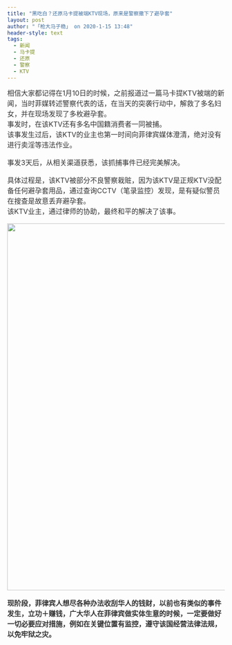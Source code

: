 ```yaml
---
title: "黑吃白？还原马卡提被端KTV现场，原来是警察撒下了避孕套"
layout: post
author: "「枪大马子稳」 on 2020-1-15 13:48"
header-style: text
tags:
  - 新闻
  - 马卡提
  - 还原
  - 警察
  - KTV
---
```


<head></head>
<body>
 <div align="left"> 
  <font style="color:rgb(51, 51, 51)"><font face="&amp;quot"><font style="font-size:16px">相信大家都记得在1月10日的时候，之前报道过一篇马卡提KTV被端的新闻，当时菲媒转述警察代表的话，在当天的突袭行动中，解救了多名妇女，并在现场发现了多枚避孕套。</font></font></font> 
 </div> 
 <div align="left"> 
  <font style="color:rgb(51, 51, 51)"><font face="&amp;quot"><font style="font-size:16px">事发时，在该KTV还有多名中国籍消费者一同被捕。</font></font></font> 
 </div> 
 <div align="left"> 
  <font style="color:rgb(51, 51, 51)"><font face="&amp;quot"><font style="font-size:16px">该事发生过后，该KTV的业主也第一时间向菲律宾媒体澄清，绝对没有进行卖淫等违法作业。</font></font></font> 
 </div>
 <br> 
 <div align="left"> 
  <font style="color:rgb(51, 51, 51)"><font face="&amp;quot"><font style="font-size:16px">事发3天后，从相关渠道获悉，该抓捕事件已经完美解决。</font></font></font> 
 </div>
 <br> 
 <div align="left"> 
  <font style="color:rgb(51, 51, 51)"><font face="&amp;quot"><font style="font-size:16px">具体过程是，该KTV被部分不良警察栽赃，因为该KTV是正规KTV没配备任何避孕套用品，通过查询CCTV（笔录监控）发现，是有疑似警员在搜查是故意丢弃避孕套。</font></font></font> 
 </div> 
 <div align="left"> 
  <font style="color:rgb(51, 51, 51)"><font face="&amp;quot"><font style="font-size:16px">该KTV业主，通过律师的协助，最终和平的解决了该事。</font></font></font> 
 </div>
 <br> 
 <div align="left"> 
  <font style="color:rgb(51, 51, 51)"><font face="&amp;quot"><font style="font-size:16px"> 
     <ignore_js_op> 
      <img aid="1326894" src="https://bbs.boniu123.cc/data/attachment/forum/202001/13/185623n3mft55qcqnlhzcj.jpg" zoomfile="data/attachment/forum/202001/13/185623n3mft55qcqnlhzcj.jpg" file="data/attachment/forum/202001/13/185623n3mft55qcqnlhzcj.jpg" width="850" inpost="1"> 
      <div class="tip tip_4 aimg_tip" id="aimg_1326894_menu" style="position: absolute; display: none" disautofocus="true"> 
       <div class="xs0"> 
        <p><strong>photo_2020-01-13_18-45-12.jpg</strong> <em class="xg1">(198.94 KB, 下载次数: 0)</em></p> 
        <p> <a href="forum.php?mod=attachment&amp;aid=MTMyNjg5NHwzY2JiNjFlNHwxNTc5MDc0NTc5fDB8NTUwOTg5&amp;nothumb=yes" target="_blank">下载附件</a> &nbsp;<a href="javascript:;" onclick="showWindow(this.id, this.getAttribute('url'), 'get', 0);" id="savephoto_1326894" url="home.php?mod=spacecp&amp;ac=album&amp;op=saveforumphoto&amp;aid=1326894&amp;handlekey=savephoto_1326894">保存到相册</a> </p> 
        <p class="xg1 y"><span title="2020-1-13 18:56">前天&nbsp;18:56</span> 上传</p> 
       </div> 
       <div class="tip_horn"></div> 
      </div> 
     </ignore_js_op> </font></font></font> 
 </div>
 <br> 
 <div align="left"> 
  <font style="color:rgb(51, 51, 51)"><font face="&amp;quot"><font style="font-size:16px"><strong>现阶段，菲律宾人想尽各种办法收刮华人的钱财，以前也有类似的事件发生，立功＋赚钱，广大华人在菲律宾做实体生意的时候，一定要做好一切必要应对措施，例如在关键位置有监控，遵守该国经营法律法规，以免牢狱之灾。</strong></font></font></font> 
 </div>
 <br>
</body>


